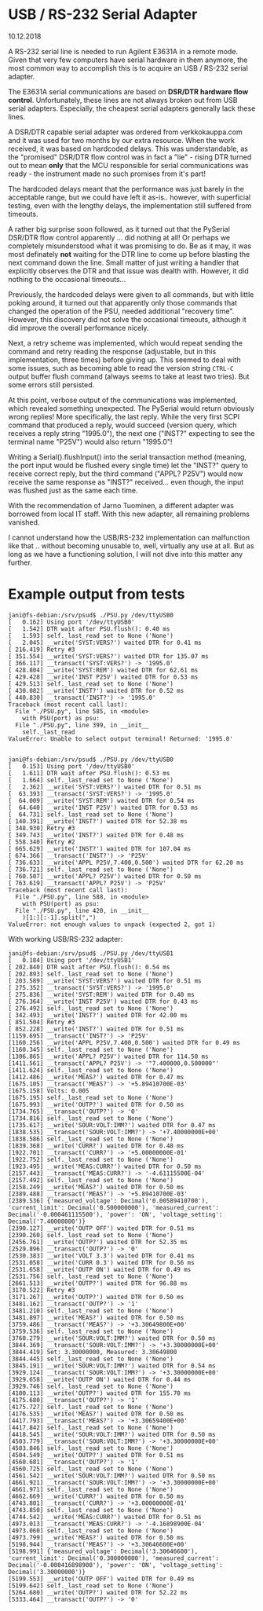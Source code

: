 # USB / RS-232 Serial Adapter
10.12.2018

A RS-232 serial line is needed to run Agilent E3631A in a remote mode. Given that very few computers have serial hardware in them anymore, the most common way to accomplish this is to acquire an USB / RS-232 serial adapter.

The E3631A serial communications are based on **DSR/DTR hardware flow control**. Unfortunately, these lines are not always broken out from USB serial adapters. Especially, the cheapest serial adapters generally lack these lines.

A DSR/DTR capable serial adapter was ordered from verkkokauppa.com and it was used for two months by our extra resource. When the work received, it was based on hardcoded delays. This was understandable, as the "promised" DSR/DTR flow control was in fact a "lie" - rising DTR turned out to mean **only** that the MCU responsible for serial communications was ready - the instrument made no such promises from it's part!

The hardcoded delays meant that the performance was just barely in the acceptable range, but we could have left it as-is.. however, with superficial testing, even with the lengthy delays, the implementation still suffered from timeouts.

A rather big surprise soon followed, as it turned out that the PySerial DSR/DTR flow control apparently ... did nothing at all! Or perhaps we completely misunderstood what it was promising to do. Be as it may, it was most definately **not** waiting for the DTR line to come up before blasting the next command down the line. Small matter of just writing a handler that explicitly observes the DTR and that issue was dealth with. However, it did nothing to the occasional timeouts...

Previously, the hardcoded delays were given to all commands, but with little poking around, it turned out that apparently only those commands that changed the operation of the PSU, needed additional "recovery time". However, this discovery did not solve the occasional timeouts, although it did improve the overall performance nicely.

Next, a retry scheme was implemented, which would repeat sending the command and retry reading the response (adjustable, but in this implementation, three times) before giving up. This seemed to deal with some issues, such as becoming able to read the version string `CTRL-C` output buffer flush command (always seems to take at least two tries). But some errors still persisted.

At this point, verbose output of the communications was implemented, which revealed something unexpected. The PySerial would return obviously wrong replies! More specifically, the last reply. While the very first SCPI command that produced a reply, would succeed (version query, which receives a reply string "1995.0"), the next one ("INST?" expecting to see the terminal name "P25V") would also return "1995.0"!

Writing a Serial().flushInput() into the serial transaction method (meaning, the port input would be flushed every single time) let the "INST?" query to receive correct reply, but the third command ("APPL? P25V") would now receive the same response as "INST?" received... even though, the input was flushed just as the same each time.

With the recommendation of Jarno Tuominen, a different adapter was borrowed from local IT staff. With this new adapter, all remaining problems vanished.

I cannot understand how the USB/RS-232 implementation can malfunction like that .. without becoming unusable to, well, virtually any use at all. But as long as we have a functioning solution, I will not dive into this matter any further.

# Example output from tests

    jani@fs-debian:/srv/psud$ ./PSU.py /dev/ttyUSB0
    [   0.162] Using port '/dev/ttyUSB0'
    [   1.542] DTR wait after PSU.flush(): 0.40 ms
    [   1.593] self._last_read set to None ('None')
    [   2.045] __write('SYST:VERS?') waited DTR for 0.41 ms
    [ 216.419] Retry #3
    [ 351.554] __write('SYST:VERS?') waited DTR for 135.07 ms
    [ 366.117] __transact('SYST:VERS?') -> '1995.0'
    [ 428.804] __write('SYST:REM') waited DTR for 62.61 ms
    [ 429.428] __write('INST P25V') waited DTR for 0.53 ms
    [ 429.513] self._last_read set to None ('None')
    [ 430.082] __write('INST?') waited DTR for 0.52 ms
    [ 440.830] __transact('INST?') -> '1995.0'
    Traceback (most recent call last):
      File "./PSU.py", line 585, in <module>
        with PSU(port) as psu:
      File "./PSU.py", line 399, in __init__
        self._last_read
    ValueError: Unable to select output terminal! Returned: '1995.0'


    jani@fs-debian:/srv/psud$ ./PSU.py /dev/ttyUSB0
    [   0.153] Using port '/dev/ttyUSB0'
    [   1.611] DTR wait after PSU.flush(): 0.53 ms
    [   1.664] self._last_read set to None ('None')
    [   2.362] __write('SYST:VERS?') waited DTR for 0.51 ms
    [  63.393] __transact('SYST:VERS?') -> '1995.0'
    [  64.009] __write('SYST:REM') waited DTR for 0.54 ms
    [  64.640] __write('INST P25V') waited DTR for 0.53 ms
    [  64.731] self._last_read set to None ('None')
    [ 140.391] __write('INST?') waited DTR for 52.38 ms
    [ 348.930] Retry #3
    [ 349.743] __write('INST?') waited DTR for 0.48 ms
    [ 558.340] Retry #2
    [ 665.629] __write('INST?') waited DTR for 107.04 ms
    [ 674.366] __transact('INST?') -> 'P25V'
    [ 736.633] __write('APPL P25V,7.400,0.500') waited DTR for 62.20 ms
    [ 736.721] self._last_read set to None ('None')
    [ 760.507] __write('APPL? P25V') waited DTR for 0.50 ms
    [ 763.619] __transact('APPL? P25V') -> 'P25V'
    Traceback (most recent call last):
      File "./PSU.py", line 588, in <module>
        with PSU(port) as psu:
      File "./PSU.py", line 420, in __init__
        )[1:][:-1].split(",")
    ValueError: not enough values to unpack (expected 2, got 1)

With working USB/RS-232 adapter:

    jani@fs-debian:/srv/psud$ ./PSU.py /dev/ttyUSB1
    [   0.184] Using port '/dev/ttyUSB1'
    [ 202.840] DTR wait after PSU.flush(): 0.54 ms
    [ 202.893] self._last_read set to None ('None')
    [ 203.589] __write('SYST:VERS?') waited DTR for 0.51 ms
    [ 275.352] __transact('SYST:VERS?') -> '1995.0'
    [ 275.836] __write('SYST:REM') waited DTR for 0.40 ms
    [ 276.364] __write('INST P25V') waited DTR for 0.43 ms
    [ 276.492] self._last_read set to None ('None')
    [ 342.493] __write('INST?') waited DTR for 42.00 ms
    [ 851.504] Retry #3
    [ 852.228] __write('INST?') waited DTR for 0.51 ms
    [1159.695] __transact('INST?') -> 'P25V'
    [1160.256] __write('APPL P25V,7.400,0.500') waited DTR for 0.49 ms
    [1160.345] self._last_read set to None ('None')
    [1306.865] __write('APPL? P25V') waited DTR for 114.50 ms
    [1411.561] __transact('APPL? P25V') -> '"7.400000,0.500000"'
    [1411.624] self._last_read set to None ('None')
    [1412.486] __write('MEAS?') waited DTR for 0.47 ms
    [1675.105] __transact('MEAS?') -> '+5.89410700E-03'
    [1675.158] Volts: 0.005
    [1675.195] self._last_read set to None ('None')
    [1675.993] __write('OUTP?') waited DTR for 0.50 ms
    [1734.765] __transact('OUTP?') -> '0'
    [1734.816] self._last_read set to None ('None')
    [1735.617] __write('SOUR:VOLT:IMM?') waited DTR for 0.47 ms
    [1838.535] __transact('SOUR:VOLT:IMM?') -> '+7.40000000E+00'
    [1838.586] self._last_read set to None ('None')
    [1839.368] __write('CURR?') waited DTR for 0.48 ms
    [1922.701] __transact('CURR?') -> '+5.00000000E-01'
    [1922.752] self._last_read set to None ('None')
    [1923.495] __write('MEAS:CURR?') waited DTR for 0.50 ms
    [2157.443] __transact('MEAS:CURR?') -> '-4.61115500E-04'
    [2157.492] self._last_read set to None ('None')
    [2158.249] __write('MEAS?') waited DTR for 0.50 ms
    [2389.488] __transact('MEAS?') -> '+5.89410700E-03'
    [2389.536] {'measured_voltage': Decimal('0.00589410700'), 'current_limit': Decimal('0.500000000'), 'measured_current': Decimal('-0.000461115500'), 'power': 'ON', 'voltage_setting': Decimal('7.40000000')}
    [2390.127] __write('OUTP OFF') waited DTR for 0.51 ms
    [2390.260] self._last_read set to None ('None')
    [2456.761] __write('OUTP?') waited DTR for 52.35 ms
    [2529.896] __transact('OUTP?') -> '0'
    [2530.383] __write('VOLT 3.3') waited DTR for 0.41 ms
    [2531.058] __write('CURR 0.3') waited DTR for 0.56 ms
    [2531.658] __write('OUTP ON') waited DTR for 0.49 ms
    [2531.756] self._last_read set to None ('None')
    [2661.513] __write('OUTP?') waited DTR for 96.88 ms
    [3170.522] Retry #3
    [3171.267] __write('OUTP?') waited DTR for 0.50 ms
    [3481.162] __transact('OUTP?') -> '1'
    [3481.210] self._last_read set to None ('None')
    [3481.897] __write('MEAS?') waited DTR for 0.50 ms
    [3759.486] __transact('MEAS?') -> '+3.30649800E+00'
    [3759.536] self._last_read set to None ('None')
    [3760.279] __write('SOUR:VOLT:IMM?') waited DTR for 0.50 ms
    [3844.369] __transact('SOUR:VOLT:IMM?') -> '+3.30000000E+00'
    [3844.419] Set: 3.30000000, Measured: 3.30649800
    [3844.445] self._last_read set to None ('None')
    [3845.191] __write('SOUR:VOLT:IMM?') waited DTR for 0.54 ms
    [3929.124] __transact('SOUR:VOLT:IMM?') -> '+3.30000000E+00'
    [3929.658] __write('OUTP ON') waited DTR for 0.44 ms
    [3929.746] self._last_read set to None ('None')
    [4100.113] __write('OUTP?') waited DTR for 155.70 ms
    [4175.680] __transact('OUTP?') -> '1'
    [4175.727] self._last_read set to None ('None')
    [4176.535] __write('MEAS?') waited DTR for 0.50 ms
    [4417.793] __transact('MEAS?') -> '+3.30659400E+00'
    [4417.842] self._last_read set to None ('None')
    [4418.545] __write('SOUR:VOLT:IMM?') waited DTR for 0.50 ms
    [4503.779] __transact('SOUR:VOLT:IMM?') -> '+3.30000000E+00'
    [4503.846] self._last_read set to None ('None')
    [4504.549] __write('OUTP?') waited DTR for 0.51 ms
    [4560.681] __transact('OUTP?') -> '1'
    [4560.725] self._last_read set to None ('None')
    [4561.542] __write('SOUR:VOLT:IMM?') waited DTR for 0.50 ms
    [4661.921] __transact('SOUR:VOLT:IMM?') -> '+3.30000000E+00'
    [4661.971] self._last_read set to None ('None')
    [4662.669] __write('CURR?') waited DTR for 0.50 ms
    [4743.801] __transact('CURR?') -> '+3.00000000E-01'
    [4743.850] self._last_read set to None ('None')
    [4744.542] __write('MEAS:CURR?') waited DTR for 0.51 ms
    [4973.013] __transact('MEAS:CURR?') -> '-4.16898900E-04'
    [4973.060] self._last_read set to None ('None')
    [4973.799] __write('MEAS?') waited DTR for 0.50 ms
    [5198.944] __transact('MEAS?') -> '+3.30646600E+00'
    [5198.991] {'measured_voltage': Decimal('3.30646600'), 'current_limit': Decimal('0.300000000'), 'measured_current': Decimal('-0.000416898900'), 'power': 'ON', 'voltage_setting': Decimal('3.30000000')}
    [5199.553] __write('OUTP OFF') waited DTR for 0.49 ms
    [5199.642] self._last_read set to None ('None')
    [5264.680] __write('OUTP?') waited DTR for 52.22 ms
    [5333.464] __transact('OUTP?') -> '0'
